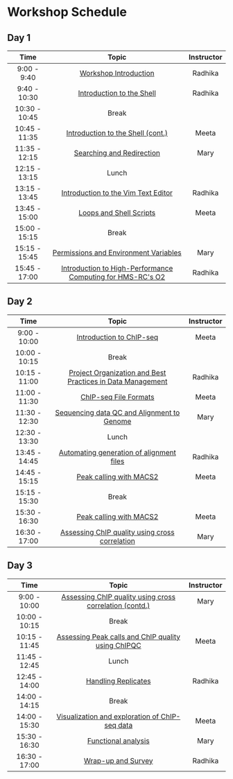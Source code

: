 # Workshop Schedule

## Day 1

| Time            |  Topic  | Instructor |
|:------------------------:|:------------------------------------------------:|:--------:|
|9:00 - 9:40 | [Workshop Introduction]() | Radhika |
|9:40 - 10:30 | [Introduction to the Shell](https://hbctraining.github.io/Intro-to-Shell/lessons/01_the_filesystem.html) | Radhika |
|10:30 - 10:45 | Break | |
|10:45 - 11:35 | [Introduction to the Shell (cont.)](https://hbctraining.github.io/Intro-to-Shell/lessons/01_the_filesystem.html) | Meeta |
|11:35 - 12:15 | [Searching and Redirection](https://hbctraining.github.io/Intro-to-Shell/lessons/02_searching_files.html) | Mary |
|12:15 - 13:15 | Lunch | |
|13:15 - 13:45 | [Introduction to the Vim Text Editor](https://hbctraining.github.io/Intro-to-Shell/lessons/03_vim.html) | Radhika |
|13:45 - 15:00 | [Loops and Shell Scripts](https://hbctraining.github.io/Intro-to-Shell/lessons/04_loops_and_scripts.html) | Meeta |
|15:00 - 15:15 | Break | |
|15:15 - 15:45 | [Permissions and Environment Variables](https://hbctraining.github.io/Intro-to-Shell/lessons/05_permissions_and_environment_variables.html) | Mary |
|15:45 - 17:00 | [Introduction to High-Performance Computing for HMS-RC's O2](https://github.com/hbctraining/Intro-to-rnaseq-hpc-O2/raw/master/lectures/HPC_intro_O2.pdf) | Radhika |

## Day 2

| Time            |   Topic  | Instructor |
|:------------------------:|:----------:|:--------:|
|9:00 - 10:00 | [Introduction to ChIP-seq]() | Meeta |
|10:00 - 10:15 | Break | |
|10:15 - 11:00 | [Project Organization and Best Practices in Data Management]() | Radhika |
|11:00 - 11:30 | [ChIP-seq File Formats]() | Meeta |
|11:30 - 12:30 | [Sequencing data QC and Alignment to Genome]() | Mary |
|12:30 - 13:30 | Lunch | |
|13:45 - 14:45 | [Automating generation of alignment files]() | Radhika |
|14:45 - 15:15 | [Peak calling with MACS2]() | Meeta |
|15:15 - 15:30 | Break | |
|15:30 - 16:30 | [Peak calling with MACS2]() | Meeta |
|16:30 - 17:00 | [Assessing ChIP quality using cross correlation]() | Mary |

## Day 3

| Time            |  Topic  | Instructor |
|:------------------------:|:----------:|:--------:|
|9:00 - 10:00 | [Assessing ChIP quality using cross correlation (contd.)]() | Mary |
|10:00 - 10:15 | Break | |
|10:15 - 11:45| [Assessing Peak calls and ChIP quality using ChIPQC]() | Meeta |
|11:45 - 12:45 | Lunch | |
|12:45 - 14:00 | [Handling Replicates]() | Radhika |
|14:00 - 14:15 | Break | |
|14:00 - 15:30 | [Visualization and exploration of ChIP-seq data]() | Meeta |
|15:30 - 16:30 | [Functional analysis]() | Mary |
|16:30 - 17:00 | [Wrap-up and Survey]() | Radhika |
